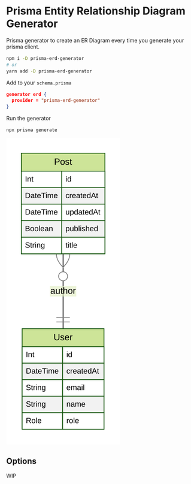# Prisma Entity Relationship Diagram Generator

Prisma generator to create an ER Diagram every time you generate your prisma client.

```bash
npm i -D prisma-erd-generator
# or
yarn add -D prisma-erd-generator
```

Add to your `schema.prisma`

```json
generator erd {
  provider = "prisma-erd-generator"
}
```

Run the generator

```bash
npx prisma generate
```

![Example ER Diagram](prisma/ER_Diagram.svg)

## Options

WIP
